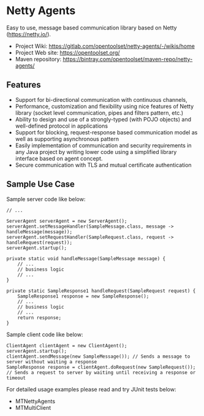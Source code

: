# Netty Agents

Easy to use, message based communication library based on Netty (https://netty.io/).

* Project Wiki: https://gitlab.com/opentoolset/netty-agents/-/wikis/home
* Project Web site: https://opentoolset.org/
* Maven repository: https://bintray.com/opentoolset/maven-repo/netty-agents/


## Features
* Support for bi-directional communication with continuous channels,
* Performance, customization and flexibility using nice features of Netty library (socket level communication, pipes and filters pattern, etc.)
* Ability to design and use of a strongly-typed (with POJO objects) and well-defined protocol in applications
* Support for blocking, request-response based communication model as well as supporting asynchronous pattern
* Easily implementation of communication and security requirements in any Java project by writing lower code using a simplified library interface based on agent concept.
* Secure communication with TLS and mutual certificate authentication

## Sample Use Case

Sample server code like below:

```
// ...

ServerAgent serverAgent = new ServerAgent();
serverAgent.setMessageHandler(SampleMessage.class, message -> handleMessage(message));
serverAgent.setRequestHandler(SampleRequest.class, request -> handleRequest(request));
serverAgent.startup();

private static void handleMessage(SampleMessage message) {
    // ...
    // business logic
    // ...
}

private static SampleResponse1 handleRequest(SampleRequest request) {
    SampleResponse1 response = new SampleResponse();
    // ...
    // business logic
    // ...
    return response;
}
```

Sample client code like below:

```
ClientAgent clientAgent = new ClientAgent();
serverAgent.startup();
clientAgent.sendMessage(new SampleMessage()); // Sends a message to server without waiting a response
SampleResponse response = clientAgent.doRequest(new SampleRequest()); // Sends a request to server by waiting until receiving a response or timeout
```
For detailed usage examples please read and try JUnit tests below:
* MTNettyAgents
* MTMultiClient

